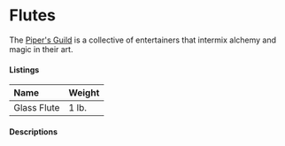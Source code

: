 

# Flutes

The [Piper's Guild](../../character_creation/background/piper) is a collective of entertainers that intermix alchemy and magic in their art. 

#### Listings

| Name                    | Weight |
| :---------------------- | :----- |
| Glass Flute             | 1 lb.  |

#### Descriptions


